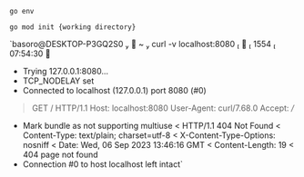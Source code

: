 `go env`

`go mod init {working directory}`

`basoro@DESKTOP-P3GQ2S0   ~  curl -v localhost:8080                                           1554  07:54:30 
*   Trying 127.0.0.1:8080...
* TCP_NODELAY set
* Connected to localhost (127.0.0.1) port 8080 (#0)
> GET / HTTP/1.1
> Host: localhost:8080
> User-Agent: curl/7.68.0
> Accept: */*
>
* Mark bundle as not supporting multiuse
< HTTP/1.1 404 Not Found
< Content-Type: text/plain; charset=utf-8
< X-Content-Type-Options: nosniff
< Date: Wed, 06 Sep 2023 13:46:16 GMT
< Content-Length: 19
<
404 page not found
* Connection #0 to host localhost left intact`